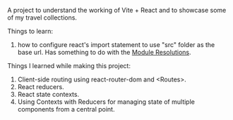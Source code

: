 A project to understand the working of Vite + React and to showcase some of my travel collections.

Things to learn:

1. how to configure react's import statement to use "src" folder as the base url. Has something to do with the [Module Resolutions](https://www.typescriptlang.org/docs/handbook/modules/theory.html#module-resolution).

Things I learned while making this project:

1. Client-side routing using react-router-dom and &lt;Routes&gt;.
2. React reducers.
3. React state contexts.
4. Using Contexts with Reducers for managing state of multiple components from a central point.
